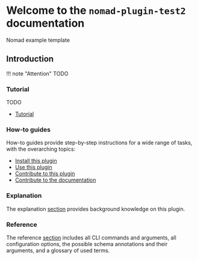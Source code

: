 # Welcome to the `nomad-plugin-test2` documentation

Nomad example template

## Introduction

!!! note "Attention"
    TODO

<div markdown="block" class="home-grid">
<div markdown="block">

### Tutorial

TODO

- [Tutorial](tutorial/tutorial.md)

</div>
<div markdown="block">

### How-to guides

How-to guides provide step-by-step instructions for a wide range of tasks, with the overarching topics:

- [Install this plugin](how_to/install_this_plugin.md)
- [Use this plugin](how_to/use_this_plugin.md)
- [Contribute to this plugin](how_to/contribute_to_this_plugin.md)
- [Contribute to the documentation](how_to/contribute_to_the_documentation.md)

</div>

<div markdown="block">

### Explanation

The explanation [section](explanation/explanation.md) provides background knowledge on this plugin.

</div>
<div markdown="block">

### Reference

The reference [section](reference/references.md) includes all CLI commands and arguments, all configuration options,
the possible schema annotations and their arguments, and a glossary of used terms.

</div>
</div>
